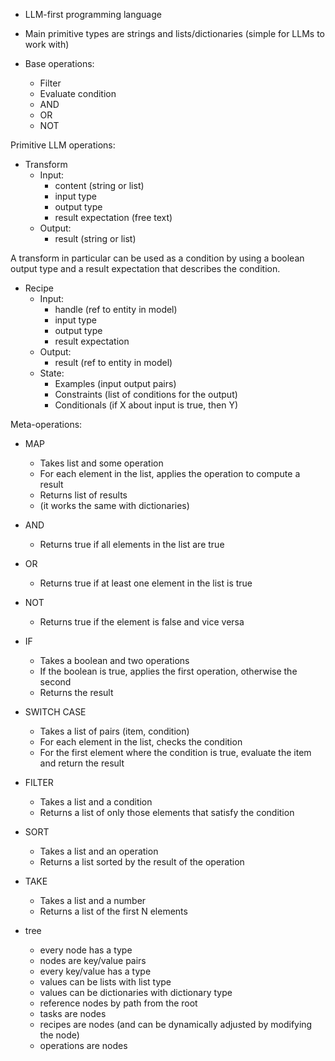 - LLM-first programming language
- Main primitive types are strings and lists/dictionaries (simple for LLMs to work with)

- Base operations:
  - Filter
  - Evaluate condition
  - AND
  - OR
  - NOT

Primitive LLM operations:

- Transform
  - Input:
    - content (string or list)
    - input type
    - output type
    - result expectation (free text)
  - Output:
    - result (string or list)

A transform in particular can be used as a condition by using a boolean output type and a result expectation that describes the condition.

- Recipe
  - Input:
    - handle (ref to entity in model)
    - input type
    - output type
    - result expectation
  - Output:
    - result (ref to entity in model)
  - State:
    - Examples (input output pairs)
    - Constraints (list of conditions for the output)
    - Conditionals (if X about input is true, then Y)

Meta-operations:

- MAP
  - Takes list and some operation
  - For each element in the list, applies the operation to compute a result
  - Returns list of results
  - (it works the same with dictionaries)
- AND
  - Returns true if all elements in the list are true
- OR
  - Returns true if at least one element in the list is true
- NOT
  - Returns true if the element is false and vice versa
- IF
  - Takes a boolean and two operations
  - If the boolean is true, applies the first operation, otherwise the second
  - Returns the result
- SWITCH CASE
  - Takes a list of pairs (item, condition)
  - For each element in the list, checks the condition
  - For the first element where the condition is true, evaluate the item and return the result
- FILTER
  - Takes a list and a condition
  - Returns a list of only those elements that satisfy the condition
- SORT
  - Takes a list and an operation
  - Returns a list sorted by the result of the operation
- TAKE

  - Takes a list and a number
  - Returns a list of the first N elements

- tree
  - every node has a type
  - nodes are key/value pairs
  - every key/value has a type
  - values can be lists with list type
  - values can be dictionaries with dictionary type
  - reference nodes by path from the root
  - tasks are nodes
  - recipes are nodes (and can be dynamically adjusted by modifying the node)
  - operations are nodes
